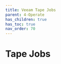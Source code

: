 ```yaml
---
title: Veeam Tape Jobs
parent: 4-Operate
has_children: true
has_toc: true
nav_order: 70
---
```

# Tape Jobs
